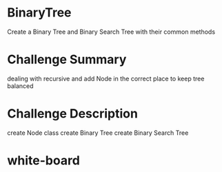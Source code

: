 # BinaryTree
Create a Binary Tree and Binary Search Tree with their common methods

# Challenge Summary
dealing with recursive and add Node in the correct place to keep tree balanced

# Challenge Description
create Node class create Binary Tree create Binary Search Tree

# white-board
